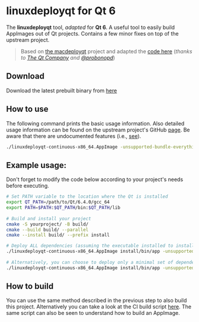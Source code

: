 # linuxdeployqt for Qt 6

The **linuxdeployqt** tool, _adapted_ for **Qt 6**. A useful tool to easily build AppImages out of Qt projects. Contains a few minor fixes on top of the upstream project.

> Based on [the macdeployqt](https://github.com/qt/qtbase/tree/dev/src/tools/macdeployqt) project and adapted the [code here](https://github.com/probonopd/linuxdeployqt) (_thanks to [The Qt Company](https://qt.io) and [@probonopd](https://github.com/probonopd)_)

## Download

Download the latest prebuilt binary from [here](https://github.com/omergoktas/linuxdeployqt/releases/download/continuous/linuxdeployqt-continuous-x86_64.AppImage)

## How to use

The following command prints the basic usage information. Also detailed usage information can be found on the upstream project's GitHub [page](https://github.com/probonopd/linuxdeployqt). Be aware that there are undocumented features (i.e., [see](https://github.com/probonopd/linuxdeployqt/issues/340#issuecomment-452025959)).

```bash
./linuxdeployqt-continuous-x86_64.AppImage -unsupported-bundle-everything -unsupported-allow-new-glibc
```

## Example usage:

Don't forget to modify the code below according to your project's needs before executing.

```bash
# Set PATH variable to the location where the Qt is installed
export QT_PATH=/path/to/Qt/6.4.0/gcc_64
export PATH=$PATH:$QT_PATH/bin:$QT_PATH/lib
    
# Build and install your project
cmake -S yourproject/ -B build/
cmake --build build/ --parallel
cmake --install build/ --prefix install

# Deploy ALL dependencies (assuming the executable installed to install/bin/app in previous step)
./linuxdeployqt-continuous-x86_64.AppImage install/bin/app -unsupported-bundle-everything
    
# Alternatively, you can choose to deploy only a minimal set of dependencies
./linuxdeployqt-continuous-x86_64.AppImage install/bin/app -unsupported-allow-new-glibc
```

## How to build

You can use the same method described in the previous step to also build this project. Alternatively you can take a look at the CI build script [here](https://github.com/omergoktas/linuxdeployqt/blob/master/.github/workflows/build.yaml). The same script can also be seen to understand how to build an AppImage.
